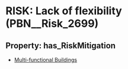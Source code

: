 # RISK: __Lack of flexibility__ (PBN__Risk_2699)

## Property: has_RiskMitigation

* [Multi-functional Buildings](PBN__Mitigation_717)

